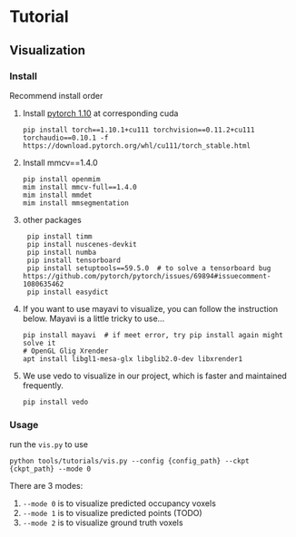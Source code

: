 # Tutorial

## Visualization

### Install
Recommend install order
1. Install [pytorch 1.10](https://pytorch.org/get-started/previous-versions/) at corresponding cuda
    ```shell
    pip install torch==1.10.1+cu111 torchvision==0.11.2+cu111 torchaudio==0.10.1 -f https://download.pytorch.org/whl/cu111/torch_stable.html
    ```
2. Install mmcv==1.4.0
    ```shell
    pip install openmim
    mim install mmcv-full==1.4.0
    mim install mmdet
    mim install mmsegmentation
    ```

3. other packages
   ```shell
    pip install timm
    pip install nuscenes-devkit
    pip install numba
    pip install tensorboard
    pip install setuptools==59.5.0  # to solve a tensorboard bug https://github.com/pytorch/pytorch/issues/69894#issuecomment-1080635462
    pip install easydict
    ```
4. If you want to use mayavi to visualize, you can follow the instruction below. Mayavi is a little tricky to use...

    ```shell
    pip install mayavi  # if meet error, try pip install again might solve it
    # OpenGL Glig Xrender
    apt install libgl1-mesa-glx libglib2.0-dev libxrender1
    ```
5. We use vedo to visualize in our project, which is faster and maintained frequently.
   ```shell
   pip install vedo
   ```

### Usage

run the `vis.py` to use 
```shell
python tools/tutorials/vis.py --config {config_path} --ckpt {ckpt_path} --mode 0
```
There are 3 modes:
1. `--mode 0` is to visualize predicted occupancy voxels
2. `--mode 1` is to visualize predicted points (TODO)
3. `--mode 2` is to visualize ground truth voxels